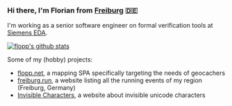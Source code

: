 ### Hi there, I'm Florian from [Freiburg](https://en.wikipedia.org/wiki/Freiburg_im_Breisgau) 🇩🇪

I'm working as a senior software engineer on formal verification tools at [Siemens EDA](https://eda.sw.siemens.com/).

[![flopp's github stats](https://github-readme-stats.vercel.app/api?username=flopp)](https://github.com/anuraghazra/github-readme-stats)

Some of my (hobby) projects:

- [flopp.net](https://flopp.net), a mapping SPA specifically targeting the needs of geocachers
- [freiburg.run](https://freiburg.run), a website listing all the running events of my region (Freiburg, Germany)
- [Invisible Characters](https://invisible-characters.com/), a website about invisible unicode characters  

